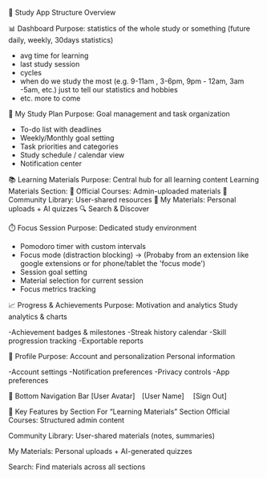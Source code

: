 📘 Study App Structure Overview

📊 Dashboard
Purpose: statistics of the whole study or something
(future daily, weekly, 30days statistics)
- avg time for learning
- last study session
- cycles
- when do we study the most (e.g. 9-11am , 3-6pm, 9pm - 12am, 3am -5am, etc.) just to tell our statistics and hobbies
- etc. more to come



🎯 My Study Plan
Purpose: Goal management and task organization
- To-do list with deadlines
- Weekly/Monthly goal setting
- Task priorities and categories
- Study schedule / calendar view
- Notification center



📚 Learning Materials
Purpose: Central hub for all learning content
Learning Materials Section:
🏫 Official Courses: Admin-uploaded materials
👥 Community Library: User-shared resources
💾 My Materials: Personal uploads + AI quizzes
🔍 Search & Discover



⏱️ Focus Session
Purpose: Dedicated study environment
- Pomodoro timer with custom intervals
- Focus mode (distraction blocking) -> (Probaby from an extension like google extensions or for phone/tablet the 'focus mode')
- Session goal setting
- Material selection for current session
- Focus metrics tracking



📈 Progress & Achievements
Purpose: Motivation and analytics
Study analytics & charts


-Achievement badges & milestones
-Streak history calendar
-Skill progression tracking
-Exportable reports



👤 Profile
Purpose: Account and personalization
Personal information


-Account settings
-Notification preferences
-Privacy controls
-App preferences


🔻 Bottom Navigation Bar
[User Avatar] [User Name] 
[Sign Out]



🌟 Key Features by Section
For “Learning Materials” Section
Official Courses: Structured admin content


Community Library: User-shared materials (notes, summaries)


My Materials: Personal uploads + AI-generated quizzes


Search: Find materials across all sections


